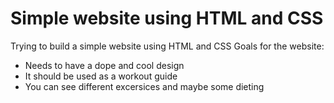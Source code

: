 # Simple website using HTML and CSS
Trying to build a simple website using HTML and CSS
Goals for the website:
- Needs to have a dope and cool design
- It should be used as a workout guide
- You can see different excersices and maybe some dieting
